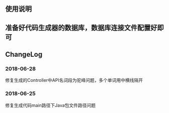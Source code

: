 ## 使用说明

## 准备好代码生成器的数据库，数据库连接文件配置好即可

## ChangeLog

### 2018-06-28
修复生成的Controller中API名词段为驼峰问题，多个单词用中横线隔开

### 2018-06-25   
修复生成代码main路径下Java包文件路径问题



